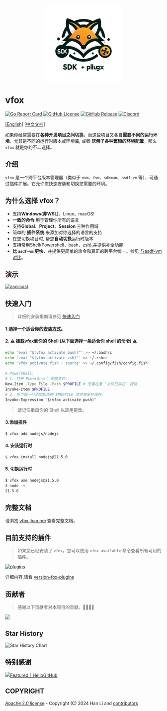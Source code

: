 <p style="" align="center">
  <img src="./logo.png" alt="Logo" width="250" height="250">
</p>

# vfox

[![Go Report Card](https://img.shields.io/badge/go%20report-A+-brightgreen.svg?style=for-the-badge)](https://goreportcard.com/report/github.com/version-fox/vfox)
[![GitHub License](https://img.shields.io/github/license/version-fox/vfox?style=for-the-badge)](LICENSE)
[![GitHub Release](https://img.shields.io/github/v/release/version-fox/vfox?display_name=tag&style=for-the-badge)](https://github.com/version-fox/vfox/releases)
[![Discord](https://img.shields.io/discord/1191981003204477019?style=for-the-badge&logo=discord)](https://discord.gg/85c8ptYgb7)

[[English]](./README.md)  [[中文文档]](./README_CN.md)

如果你经常需要在**各种开发项目之间切换**，而这些项目又各自**需要不同的运行环境**，尤其是不同的运行时版本或环境库, 或者
**厌倦了各种繁琐的环境配置**，那么 `vfox` 就是你的不二选择。
## 介绍

`vfox` 是一个跨平台版本管理器（类似于 `nvm`、`fvm`、`sdkman`、`asdf-vm` 等），可通过插件扩展。它允许您快速安装和切换您需要的环境。
## 为什么选择 vfox？

- 支持**Windows(非WSL)**、Linux、macOS!
- **一致的命令** 用于管理你所有的语言
- 支持**Global**、**Project**、**Session** 三种作用域
- 简单的 **插件系统** 来添加对你选择的语言的支持
- 在您切换项目时, 帮您**自动切换**运行时版本
- 支持常用Shell(Powershell、bash、zsh),并提供补全功能
- **比 `asdf-vm` 更快**，并提供更简单的命令和真正的跨平台统一。参见 [与asdf-vm对比](https://vfox.lhan.me/zh-hans/misc/vs-asdf.html)。

## 演示

[![asciicast](https://asciinema.org/a/630778.svg)](https://asciinema.org/a/630778)

## 快速入门

> 详细的安装指南请参见 [快速入门](https://vfox.lhan.me/zh-hans/guides/quick-start.html)

#### 1.选择一个适合你的[安装方式](https://vfox.lhan.me/zh-hans/guides/quick-start.html#_1-%E5%AE%89%E8%A3%85vfox)。

#### 2. ⚠️ **挂载vfox到你的 Shell (从下面选择一条适合你 shell 的命令)** ⚠️

```bash
echo 'eval "$(vfox activate bash)"' >> ~/.bashrc
echo 'eval "$(vfox activate zsh)"' >> ~/.zshrc
echo 'vfox activate fish | source' >> ~/.config/fish/config.fish

# PowerShell:
# 1. 打开 PowerShell 配置文件:
New-Item -Type File -Path $PROFILE # 无需在意 `文件已存在` 错误
Invoke-Item $PROFILE
# 2. 将下面一行添加到你的 $PROFILE 文件末尾并保存:
Invoke-Expression "$(vfox activate pwsh)"
```

> 请记住重启你的 Shell 以应用更改。

#### 3.添加插件
```bash 
$ vfox add nodejs/nodejs
```

#### 4. 安装运行时

```bash
$ vfox install nodejs@21.5.0
```

#### 5. 切换运行时

```bash
$ vfox use nodejs@21.5.0
$ node -v
21.5.0
```

## 完整文档

请浏览 [vfox.lhan.me](https://vfox.lhan.me) 查看完整文档。

## 目前支持的插件

> 如果您已经安装了 `vfox`，您可以使用 `vfox available` 命令查看所有可用的插件。

[![plugins](https://skillicons.dev/icons?i=java,kotlin,nodejs,flutter,dotnet,python,dart,golang,gradle,maven,zig,deno&theme=light)](https://github.com/version-fox/version-fox-plugins)

详细内容,请看 [version-fox-plugins](https://github.com/version-fox/version-fox-plugins)

## 贡献者

> 感谢以下贡献者对本项目的贡献。🎉🎉🙏🙏

<a href="https://github.com/version-fox/vfox/graphs/contributors">
  <img src="https://contrib.rocks/image?repo=version-fox/vfox" />
</a>


## Star History

![Star History Chart](https://api.star-history.com/svg?repos=version-fox/vfox&type=Date)

## 特别感谢

<a href="https://hellogithub.com/repository/a32a1f2ad04a4b8aa4dd3e1b76c880b2" target="_blank"><img src="https://api.hellogithub.com/v1/widgets/recommend.svg?rid=a32a1f2ad04a4b8aa4dd3e1b76c880b2" alt="Featured｜HelloGitHub" style="width: 250px; height: 54px;" width="250" height="54" /></a>


## COPYRIGHT

[Apache 2.0 license](./LICENSE) - Copyright (C) 2024 Han Li
and [contributors](https://github.com/version-fox/vfox/graphs/contributors)

